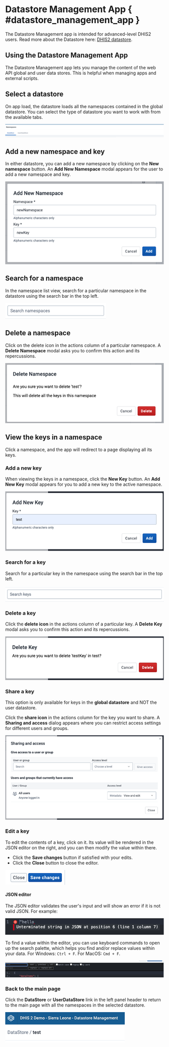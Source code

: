 # Datastore Management App  { #datastore_management_app } 

The Datastore Management app is intended for advanced-level DHIS2 users. Read more about the Datastore here: [DHIS2 datastore](https://docs.dhis2.org/en/develop/using-the-api/dhis-core-version-master/data-store.html).

## Using the Datastore Management App
The Datastore Management app lets you manage the content of the web API global and user data stores. This is helpful when managing apps and external scripts. 

## Select a datastore
On app load, the datastore loads all the namespaces contained in the global datastore. You can select the type of datastore you want to work with from the available tabs.

![](resources/images/datastore_management/datastore_tabs.png)

## Add a new namespace and key
In either datastore, you can add a new namespace by clicking on the **New namespace** button. An **Add New Namespace** modal appears for the user to add a new namespace and key.

![](resources/images/datastore_management/new_namespace_modal.png)

## Search for a namespace
In the namespace list view, search for a particular namespace in the datastore using the search bar in the top left.

![](resources/images/datastore_management/search_namespaces.png)

## Delete a namespace
Click on the delete icon in the actions column of a particular namespace. A **Delete Namespace** modal asks you to confirm this action and its repercussions.

![](resources/images/datastore_management/delete_namespace_modal.png)

## View the keys in a namespace
Click a namespace, and the app will redirect to a page displaying all its keys.  

### Add a new key
When viewing the keys in a namespace, click the **New Key** button. An **Add New Key** modal appears for you to add a new key to the active namespace.

![](resources/images/datastore_management/new_key_modal.png)

### Search for a key
Search for a particular key in the namespace using the search bar in the top left.

![](resources/images/datastore_management/search_keys.png)

### Delete a key
Click the **delete icon** in the actions column of a particular key. A **Delete Key** modal asks you to confirm this action and its repercussions.

![](resources/images/datastore_management/delete_key_modal.png)

### Share a key
This option is only available for keys in the **global datastore** and NOT the user datastore.

Click the **share icon** in the actions column for the key you want to share. A **Sharing and access** dialog appears where you can restrict access settings for different users and groups.

![](resources/images/datastore_management/sharing_dialog.png)

### Edit a key
To edit the contents of a key, click on it. Its value will be rendered in the JSON editor on the right, and you can then modify the value within there.

- Click the **Save changes** button if satisfied with your edits.
- Click the **Close** button to close the editor.

![](resources/images/datastore_management/editor_buttons.png)

#### JSON editor
The JSON editor validates the user's input and will show an error if it is not valid JSON. For example:

![](resources/images/datastore_management/editor_error.png)

To find a value within the editor, you can use keyboard commands to open up the search palette, which helps you find and/or replace values within your data. For Windows: ```Ctrl + F```. For MacOS: ```Cmd + F```.

![](resources/images/datastore_management/search_palette.png)

### Back to the main page
Click the **DataStore** or **UserDataStore** link in the left panel header to return to the main page with all the namespaces in the selected datastore. 

![](resources/images/datastore_management/datastore_link.png)

